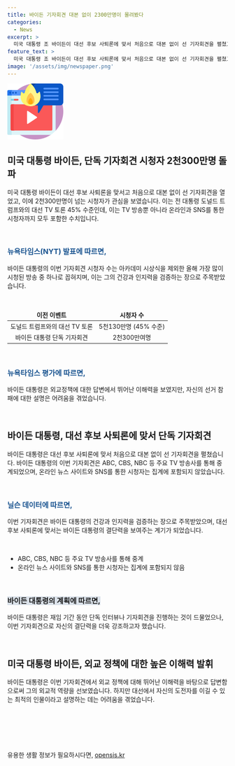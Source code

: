 ```yaml
---
title: 바이든 기자회견 대본 없이 2300만명이 몰려봤다
categories:
  - News
excerpt: >
  미국 대통령 조 바이든이 대선 후보 사퇴론에 맞서 처음으로 대본 없이 선 기자회견을 펼쳤고, 이에 2천300만명이 넘는 시청자가 눈길을 끌었다. 미 일간 뉴욕타임스(NYT)는 닐슨 데이터를 인용해 이번 기자회견이 전날 바이든 대통령의 북대서양조약기구(NATO·나토) 정상회의에서 진행한 단독 기자회견의 중계방송 시청자가 2천300만여명에 달했다고 보도했다. 바이든 대통령은 재임 기간 중 대통령들보다 기자회견을 드는 경우가 적은데, 이 기자회견은 바이든 대통령의 건강과 인지력을 검증하는 장으로 주목받았다. NYT는 바이든 대통령이 외교 정책에 대해선 높은 이해력을 바탕으로 답변을 했지만, 자신이 도널드 트럼프 전 대통령을 이길 수 있는 최적의 인물인지 설명하는 데에 어려움을 겪었다고 전했다. (사진=)
feature_text: >
  미국 대통령 조 바이든이 대선 후보 사퇴론에 맞서 처음으로 대본 없이 선 기자회견을 펼쳤고, 이에 2천300만명이 넘는 시청자가 눈길을 끌었다. 미 일간 뉴욕타임스(NYT)는 닐슨 데이터를 인용해 이번 기자회견이 전날 바이든 대통령의 북대서양조약기구(NATO·나토) 정상회의에서 진행한 단독 기자회견의 중계방송 시청자가 2천300만여명에 달했다고 보도했다. 바이든 대통령은 재임 기간 중 대통령들보다 기자회견을 드는 경우가 적은데, 이 기자회견은 바이든 대통령의 건강과 인지력을 검증하는 장으로 주목받았다. NYT는 바이든 대통령이 외교 정책에 대해선 높은 이해력을 바탕으로 답변을 했지만, 자신이 도널드 트럼프 전 대통령을 이길 수 있는 최적의 인물인지 설명하는 데에 어려움을 겪었다고 전했다. (사진=)
image: '/assets/img/newspaper.png'
---
```


<p><img src="/assets/img/news.png" alt="rentncar 속보" /></p>

<h2 data-ke-size="size26">미국 대통령 바이든, 단독 기자회견 시청자 2천300만명 돌파</h2>

<p data-ke-size="size16">미국 대통령 바이든이 대선 후보 사퇴론을 맞서고 처음으로 대본 없이 선 기자회견을 열었고, 이에 2천300만명이 넘는 시청자가 관심을 보였습니다. 이는 전 대통령 도널드 트럼프와의 대선 TV 토론 45% 수준인데, 이는 TV 방송뿐 아니라 온라인과 SNS를 통한 시청자까지 모두 포함한 수치입니다.</p>

<p data-ke-size="size16">&nbsp;</p>

<h3><b><span style="color: #1a5490;">뉴욕타임스(NYT) 발표에 따르면,</span></b></h3>

<p data-ke-size="size16">바이든 대통령의 이번 기자회견 시청자 수는 아카데미 시상식을 제외한 올해 가장 많이 시청된 방송 중 하나로 꼽혀지며, 이는 그의 건강과 인지력을 검증하는 장으로 주목받았습니다.</p>

<p data-ke-size="size16">&nbsp;</p>

<table>
<thead>
<tr>
<td style="text-align: center; height: 17px;"><b>이전 이벤트</b></td>
<td style="text-align: center; height: 17px;"><b>시청자 수</b></td>
</tr>
</thead>
<tbody>
<tr>
<td style="text-align: center; height: 17px;">도널드 트럼프와의 대선 TV 토론</td>
<td style="text-align: center; height: 17px;">5천130만명 (45% 수준)</td>
</tr>
<tr>
<td style="text-align: center; height: 17px;">바이든 대통령 단독 기자회견</td>
<td style="text-align: center; height: 17px;">2천300만여명</td>
</tr>
</tbody>
</table>

<p data-ke-size="size16">&nbsp;</p>

<h3><b><span style="color: #1a5490;">뉴욕타임스 평가에 따르면,</span></b></h3>

<p data-ke-size="size16">바이든 대통령은 외교정책에 대한 답변에서 뛰어난 이해력을 보였지만, 자신의 선거 참패에 대한 설명은 어려움을 겪었습니다.</p>

<p data-ke-size="size16">&nbsp;</p>

<h2 data-ke-size="size26">바이든 대통령, 대선 후보 사퇴론에 맞서 단독 기자회견</h2>

<p data-ke-size="size16">바이든 대통령은 대선 후보 사퇴론에 맞서 처음으로 대본 없이 선 기자회견을 펼쳤습니다. 바이든 대통령의 이번 기자회견은 ABC, CBS, NBC 등 주요 TV 방송사를 통해 중계되었으며, 온라인 뉴스 사이트와 SNS를 통한 시청자는 집계에 포함되지 않았습니다.</p>

<p data-ke-size="size16">&nbsp;</p>

<h3><b><span style="color: #1a5490;">닐슨 데이터에 따르면,</span></b></h3>

<p data-ke-size="size16">이번 기자회견은 바이든 대통령의 건강과 인지력을 검증하는 장으로 주목받았으며, 대선 후보 사퇴론에 맞서는 바이든 대통령의 결단력을 보여주는 계기가 되었습니다.</p>

<p data-ke-size="size16">&nbsp;</p>

<ul>
<li>ABC, CBS, NBC 등 주요 TV 방송사를 통해 중계</li>
<li>온라인 뉴스 사이트와 SNS를 통한 시청자는 집계에 포함되지 않음</li>
</ul>

<p data-ke-size="size16">&nbsp;</p>

<h3><b><span style="background-color: #21538527;">바이든 대통령의 계획에 따르면,</span></b></h3>

<p data-ke-size="size16">바이든 대통령은 재임 기간 동안 단독 인터뷰나 기자회견을 진행하는 것이 드물었으나, 이번 기자회견으로 자신의 결단력을 더욱 강조하고자 했습니다.</p>

<p data-ke-size="size16">&nbsp;</p>

<h2 data-ke-size="size26">미국 대통령 바이든, 외교 정책에 대한 높은 이해력 발휘</h2>

<p data-ke-size="size16">바이든 대통령은 이번 기자회견에서 외교 정책에 대해 뛰어난 이해력을 바탕으로 답변함으로써 그의 외교적 역량을 선보였습니다. 하지만 대선에서 자신의 도전자를 이길 수 있는 최적의 인물이라고 설명하는 데는 어려움을 겪었습니다.</p>

<p data-ke-size="size16">&nbsp;</p>

<p data-ke-size="size16">&nbsp;</p>

<p data-ke-size="size16">&nbsp;</p>
유용한 생활 정보가 필요하시다면, <a href="https://opensis.kr" rel="dofollow">opensis.kr</a>


